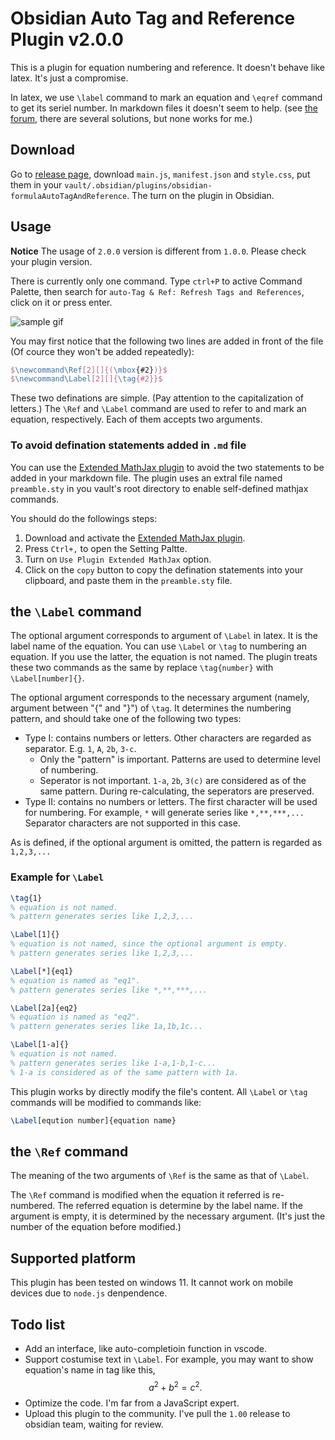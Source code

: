 # Obsidian Auto Tag and Reference Plugin v2.0.0

This is a plugin for equation numbering and reference. It doesn't behave like latex. It's just a compromise. 

In latex, we use `\label` command to mark an equation and `\eqref` command to get its seriel number. In markdown files it doesn't seem to help. (see [the forum](https://forum.obsidian.md/t/automatic-equation-numbering-latex-math/1325), there are several solutions, but none works for me.) 

## Download

Go to [release page](https://github.com/Luessiaw/obsidian-equationAutoTagAndReference/releases/tag/1.0.0), download `main.js`, `manifest.json` and `style.css`, put them in your `vault/.obsidian/plugins/obsidian-formulaAutoTagAndReference`. The turn on the plugin in Obsidian.

## Usage

**Notice** The usage of `2.0.0` version is  different from `1.0.0`. Please check your plugin version.

There is currently only one command. Type `ctrl+P` to active Command Palette, then search for `auto-Tag & Ref: Refresh Tags and References`, click on it or press enter. 

![sample gif](samplegif.gif)

You may first notice that the following two lines are added in front of the file (Of cource they won't be added repeatedly):

```latex
$\newcommand\Ref[2][]{(\mbox{#2})}$
$\newcommand\Label[2][]{\tag{#2}}$
```

These two definations are simple. (Pay attention to the capitalization of letters.) The `\Ref`  and `\Label` command are used to refer to and mark an equation, respectively. Each of them accepts two arguments. 

### To avoid defination statements added in `.md` file

You can use the [Extended MathJax plugin](https://github.com/xldenis/obsidian-latex) to avoid the two statements to be added in your markdown file. The plugin uses an extral file named `preamble.sty` in you vault's root directory to enable self-defined mathjax commands.

You should do the followings steps:
1. Download and activate the [Extended MathJax plugin](https://github.com/xldenis/obsidian-latex).
2. Press `Ctrl+,` to open the Setting Paltte. 
3. Turn on `Use Plugin Extended MathJax` option.
4. Click on the `copy` button to copy the defination statements into your clipboard, and paste them in the `preamble.sty` file.

## the `\Label` command

The optional argument corresponds to argument of `\Label` in latex. It is the label name of the equation. You can use `\Label` or `\tag` to numbering an equation. If you use the latter, the equation is not named. The plugin treats these two commands as the same by replace `\tag{number}` with `\Label[number]{}`.

The optional argument corresponds to the necessary argument (namely, argument between "{" and "}") of `\tag`. It determines the numbering pattern, and should take one of the following two types:

* Type I: contains numbers or letters. Other characters are regarded as separator. E.g. `1`, `A`, `2b`, `3-c`. 
	* Only the "pattern" is important. Patterns are used to determine level of numbering. 
	* Seperator is not important. `1-a`, `2b`, `3(c)` are considered as of the same pattern. During re-calculating, the seperators are preserved.
* Type II: contains no numbers or letters. The first character will be used for numbering. For example, `*` will generate series like `*,**,***,...` Separator characters are not supported in this case.

As is defined, if the optional argument is omitted, the pattern is regarded as `1,2,3,...`

### Example for `\Label`

```latex
\tag{1}
% equation is not named.
% pattern generates series like 1,2,3,...

\Label[1]{}
% equation is not named, since the optional argument is empty.
% pattern generates series like 1,2,3,...

\Label[*]{eq1}
% equation is named as "eq1".
% pattern generates series like *,**,***,...

\Label[2a]{eq2}
% equation is named as "eq2".
% pattern generates series like 1a,1b,1c...

\Label[1-a]{}
% equation is not named.
% pattern generates series like 1-a,1-b,1-c...
% 1-a is considered as of the same pattern with 1a. 
```

This plugin works by directly modify the file's content. All `\Label` or `\tag` commands will be modified to commands like:

```latex
\Label[eqution number]{equation name}
```

## the `\Ref` command

The meaning of the two arguments of `\Ref` is the same as that of `\Label`. 

The `\Ref` command is modified when the equation it referred is re-numbered. The referred equation is determine by the label name. If the argument is empty, it is determined by the necessary argument. (It's just the number of the equation before modified.)

## Supported platform

This plugin has been tested on windows 11. It cannot work on mobile devices due to `node.js` denpendence.

## Todo list

* Add an interface, like auto-completioin function in vscode.
* Support costumise text in `\Label`. For example, you may want to show equation's name in tag like this,
$$
a^2+b^2=c^2.\tag{1a, the Pythagorean theorem}
$$
* Optimize the code. I'm far from a JavaScript expert.
* Upload this plugin to the community. I've pull the `1.00` release to obsidian team, waiting for review. 